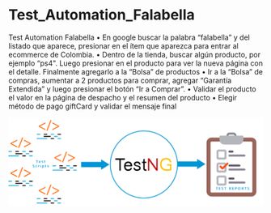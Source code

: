 # Test_Automation_Falabella
Test Automation Falabella
•	En google buscar la palabra “falabella” y del listado que aparece, presionar en el ítem que aparezca para entrar al ecommerce de Colombia.
•	Dentro de la tienda, buscar algún producto, por ejemplo “ps4". Luego presionar en el producto para ver la nueva página con el detalle. Finalmente agregarlo a la “Bolsa” de productos
•	Ir a la “Bolsa” de compras, aumentar a 2 productos para comprar, agregar “Garantía Extendida” y luego presionar el botón “Ir a Comprar”.
•	Validar el producto el valor en la página de despacho y el resumen del producto
•	Elegir método de pago giftCard y validar el mensaje final

![](resource/images/testng.png)

